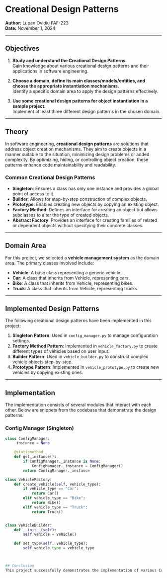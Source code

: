 # Creational Design Patterns

**Author:** Lupan Ovidiu FAF-223  
**Date:** November 1, 2024  

---

## Objectives

1. **Study and understand the Creational Design Patterns.**  
   Gain knowledge about various creational design patterns and their applications in software engineering.

2. **Choose a domain, define its main classes/models/entities, and choose the appropriate instantiation mechanisms.**  
   Identify a specific domain area to apply the design patterns effectively.

3. **Use some creational design patterns for object instantiation in a sample project.**  
   Implement at least three different design patterns in the chosen domain.

---

## Theory

In software engineering, **creational design patterns** are solutions that address object creation mechanisms. They aim to create objects in a manner suitable to the situation, minimizing design problems or added complexity. By optimizing, hiding, or controlling object creation, these patterns enhance code maintainability and readability.

### Common Creational Design Patterns

- **Singleton**: Ensures a class has only one instance and provides a global point of access to it.
- **Builder**: Allows for step-by-step construction of complex objects.
- **Prototype**: Enables creating new objects by copying an existing object.
- **Factory Method**: Defines an interface for creating an object but allows subclasses to alter the type of created objects.
- **Abstract Factory**: Provides an interface for creating families of related or dependent objects without specifying their concrete classes.

---

## Domain Area

For this project, we selected a **vehicle management system** as the domain area. The primary classes involved include:

- **Vehicle**: A base class representing a generic vehicle.
- **Car**: A class that inherits from Vehicle, representing cars.
- **Bike**: A class that inherits from Vehicle, representing bikes.
- **Truck**: A class that inherits from Vehicle, representing trucks.

---

## Implemented Design Patterns

The following creational design patterns have been implemented in this project:

1. **Singleton Pattern**: Used in `config_manager.py` to manage configuration settings.
2. **Factory Method Pattern**: Implemented in `vehicle_factory.py` to create different types of vehicles based on user input.
3. **Builder Pattern**: Used in `vehicle_builder.py` to construct complex vehicle objects step-by-step.
4. **Prototype Pattern**: Implemented in `vehicle_prototype.py` to create new vehicles by copying existing ones.

---

## Implementation

The implementation consists of several modules that interact with each other. Below are snippets from the codebase that demonstrate the design patterns.

### Config Manager (Singleton)
```python
class ConfigManager:
    _instance = None

    @staticmethod
    def get_instance():
        if ConfigManager._instance is None:
            ConfigManager._instance = ConfigManager()
        return ConfigManager._instance

class VehicleFactory:
    def create_vehicle(self, vehicle_type):
        if vehicle_type == "Car":
            return Car()
        elif vehicle_type == "Bike":
            return Bike()
        elif vehicle_type == "Truck":
            return Truck()


class VehicleBuilder:
    def __init__(self):
        self.vehicle = Vehicle()

    def set_type(self, vehicle_type):
        self.vehicle.type = vehicle_type



## Conclusion
This project successfully demonstrates the implementation of various Creational Design Patterns. The vehicle management system facilitates flexible and efficient creation of vehicle objects. By employing these design patterns, the code remains clean, maintainable, and scalable, which is essential for effective software development.

